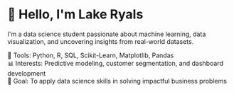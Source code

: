# 👋 Hello, I'm Lake Ryals
I'm a data science student passionate about machine learning, data visualization, and uncovering insights from real-world datasets.

🔧 Tools: Python, R, SQL, Scikit-Learn, Matplotlib, Pandas  
📊 Interests: Predictive modeling, customer segmentation, and dashboard development  
📌 Goal: To apply data science skills in solving impactful business problems  
